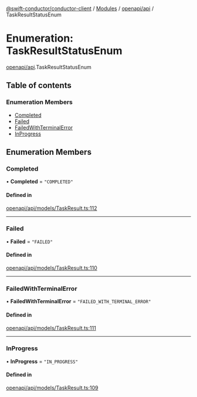[@swift-conductor/conductor-client](../README.md) / [Modules](../modules.md) / [openapi/api](../modules/openapi_api.md) / TaskResultStatusEnum

# Enumeration: TaskResultStatusEnum

[openapi/api](../modules/openapi_api.md).TaskResultStatusEnum

## Table of contents

### Enumeration Members

- [Completed](openapi_api.TaskResultStatusEnum.md#completed)
- [Failed](openapi_api.TaskResultStatusEnum.md#failed)
- [FailedWithTerminalError](openapi_api.TaskResultStatusEnum.md#failedwithterminalerror)
- [InProgress](openapi_api.TaskResultStatusEnum.md#inprogress)

## Enumeration Members

### Completed

• **Completed** = ``"COMPLETED"``

#### Defined in

[openapi/api/models/TaskResult.ts:112](https://github.com/swift-conductor/conductor-client-typescript/blob/9866b7c/openapi/api/models/TaskResult.ts#L112)

___

### Failed

• **Failed** = ``"FAILED"``

#### Defined in

[openapi/api/models/TaskResult.ts:110](https://github.com/swift-conductor/conductor-client-typescript/blob/9866b7c/openapi/api/models/TaskResult.ts#L110)

___

### FailedWithTerminalError

• **FailedWithTerminalError** = ``"FAILED_WITH_TERMINAL_ERROR"``

#### Defined in

[openapi/api/models/TaskResult.ts:111](https://github.com/swift-conductor/conductor-client-typescript/blob/9866b7c/openapi/api/models/TaskResult.ts#L111)

___

### InProgress

• **InProgress** = ``"IN_PROGRESS"``

#### Defined in

[openapi/api/models/TaskResult.ts:109](https://github.com/swift-conductor/conductor-client-typescript/blob/9866b7c/openapi/api/models/TaskResult.ts#L109)
